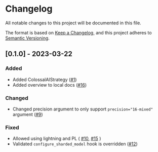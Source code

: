 # Changelog

All notable changes to this project will be documented in this file.

The format is based on [Keep a Changelog](https://keepachangelog.com/en/1.0.0/),
and this project adheres to [Semantic Versioning](https://semver.org/spec/v2.0.0.html).

## [0.1.0] - 2023-03-22

### Added

- Added ColossalAIStrategy ([#1](https://github.com/Lightning-AI/lightning-colossalai/pull/1))
- Added overview to local docs ([#16](https://github.com/Lightning-AI/lightning-colossalai/pull/16))

### Changed

- Changed precision argument to only support `precision="16-mixed"` argument ([#9](https://github.com/Lightning-AI/lightning-colossalai/pull/9))

### Fixed

- Allowed using lightning and PL (
    [#10](https://github.com/Lightning-AI/lightning-colossalai/pull/10),
    [#15](https://github.com/Lightning-AI/lightning-colossalai/pull/15)
)
- Validated `configure_sharded_model` hook is overridden ([#12](https://github.com/Lightning-AI/lightning-colossalai/pull/12))
